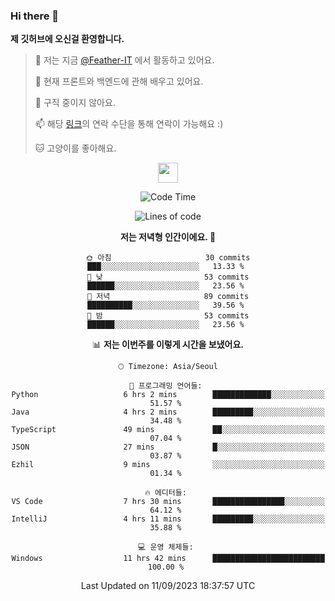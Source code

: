### Hi there 👋

**제 깃허브에 오신걸 환영합니다.**
 > 🔭 저는 지금 [@Feather-IT](https://www.github.com/Feather-IT) 에서 활동하고 있어요.
> 
 >  🌱 현재 프론트와 백엔드에 관해 배우고 있어요.
> 
 >  🚫 구직 중이지 않아요.
> 
 > 📫 해당 [링크](https://litt.ly/wh3nilvyou)의 연락 수단을 통해 연락이 가능해요 :)
>
 > 🐱 고양이를 좋아해요.

<div align="center"> 
 <a href="https://litt.ly/wh3nilvyou">
    <img src="https://github.githubassets.com/images/mona-loading-default.gif" width="32" />
 </a>

<!--START_SECTION:waka-->
![Code Time](http://img.shields.io/badge/Code%20Time-51%20hrs%2027%20mins-blue)

![Lines of code](https://img.shields.io/badge/%EC%A0%80%EB%8A%94%20%EC%97%AC%ED%83%9C%EA%B9%8C%EC%A7%80%20-308.7%20thousand%20%EC%A4%84%EC%9D%98%20%EC%BD%94%EB%93%9C%EB%A5%BC%20%EC%9E%91%EC%84%B1%ED%96%88%EC%96%B4%EC%9A%94.-blue)

**저는 저녁형 인간이에요. 🦉** 

```text
🌞 아침                     30 commits          ███░░░░░░░░░░░░░░░░░░░░░░   13.33 % 
🌆 낮　                     53 commits          ██████░░░░░░░░░░░░░░░░░░░   23.56 % 
🌃 저녁                     89 commits          ██████████░░░░░░░░░░░░░░░   39.56 % 
🌙 밤　                     53 commits          ██████░░░░░░░░░░░░░░░░░░░   23.56 % 
```


📊 **저는 이번주를 이렇게 시간을 보냈어요.** 

```text
🕑︎ Timezone: Asia/Seoul

💬 프로그래밍 언어들: 
Python                   6 hrs 2 mins        █████████████░░░░░░░░░░░░   51.57 % 
Java                     4 hrs 2 mins        █████████░░░░░░░░░░░░░░░░   34.48 % 
TypeScript               49 mins             ██░░░░░░░░░░░░░░░░░░░░░░░   07.04 % 
JSON                     27 mins             █░░░░░░░░░░░░░░░░░░░░░░░░   03.87 % 
Ezhil                    9 mins              ░░░░░░░░░░░░░░░░░░░░░░░░░   01.34 % 

🔥 에디터들: 
VS Code                  7 hrs 30 mins       ████████████████░░░░░░░░░   64.12 % 
IntelliJ                 4 hrs 11 mins       █████████░░░░░░░░░░░░░░░░   35.88 % 

💻 운영 체제들: 
Windows                  11 hrs 42 mins      █████████████████████████   100.00 % 
```


 Last Updated on 11/09/2023 18:37:57 UTC
<!--END_SECTION:waka-->
</div>

